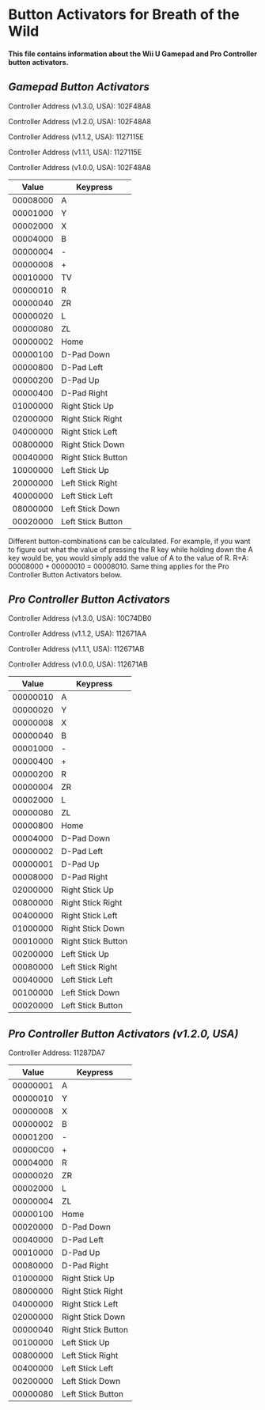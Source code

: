 # Button Activators for Breath of the Wild
#### This file contains information about the Wii U Gamepad and Pro Controller button activators.

## _Gamepad Button Activators_
Controller Address (v1.3.0, USA): 102F48A8

Controller Address (v1.2.0, USA): 102F48A8

Controller Address (v1.1.2, USA): 1127115E

Controller Address (v1.1.1, USA): 1127115E

Controller Address (v1.0.0, USA): 102F48A8

| Value  |    Keypress      |
|--------|------------------|
|00008000|        A         |
|00001000|        Y         |
|00002000|        X         |
|00004000|        B         |
|00000004|        -         |
|00000008|        +         |
|00010000|       TV         |
|00000010|        R         |
|00000040|       ZR         |
|00000020|        L         |
|00000080|       ZL         |
|00000002|      Home        |
|00000100|    D-Pad Down    |
|00000800|    D-Pad Left    |
|00000200|     D-Pad Up     |
|00000400|   D-Pad Right    |
|01000000| Right Stick Up   |
|02000000|Right Stick Right |
|04000000|Right Stick Left  |
|00800000|Right Stick Down  |
|00040000|Right Stick Button|
|10000000|  Left Stick Up   |
|20000000|Left Stick Right  |
|40000000| Left Stick Left  |
|08000000| Left Stick Down  |
|00020000|Left Stick Button |

Different button-combinations can be calculated. For example, if you want to figure out what the value of pressing the R key while
holding down the A key would be, you would simply add the value of A to the value of R. R+A: 00008000 + 00000010 = 00008010. Same
thing applies for the Pro Controller Button Activators below.

## _Pro Controller Button Activators_
Controller Address (v1.3.0, USA): 10C74DB0

Controller Address (v1.1.2, USA): 112671AA

Controller Address (v1.1.1, USA): 112671AB

Controller Address (v1.0.0, USA): 112671AB

| Value  |    Keypress      |
|--------|------------------|
|00000010|        A         |
|00000020|        Y         |
|00000008|        X         |
|00000040|        B         |
|00001000|        -         |
|00000400|        +         |
|00000200|        R         |
|00000004|       ZR         |
|00002000|        L         |
|00000080|       ZL         |
|00000800|      Home        |
|00004000|    D-Pad Down    |
|00000002|    D-Pad Left    |
|00000001|     D-Pad Up     |
|00008000|   D-Pad Right    |
|02000000| Right Stick Up   |
|00800000|Right Stick Right |
|00400000|Right Stick Left  |
|01000000|Right Stick Down  |
|00010000|Right Stick Button|
|00200000|  Left Stick Up   |
|00080000|Left Stick Right  |
|00040000| Left Stick Left  |
|00100000| Left Stick Down  |
|00020000|Left Stick Button |

## _Pro Controller Button Activators (v1.2.0, USA)_
Controller Address: 11287DA7

| Value  |    Keypress      |
|--------|------------------|
|00000001|        A         |
|00000010|        Y         |
|00000008|        X         |
|00000002|        B         |
|00001200|        -         |
|00000C00|        +         |
|00004000|        R         |
|00000020|       ZR         |
|00002000|        L         |
|00000004|       ZL         |
|00000100|      Home        |
|00020000|    D-Pad Down    |
|00040000|    D-Pad Left    |
|00010000|     D-Pad Up     |
|00080000|   D-Pad Right    |
|01000000| Right Stick Up   |
|08000000|Right Stick Right |
|04000000|Right Stick Left  |
|02000000|Right Stick Down  |
|00000040|Right Stick Button|
|00100000|  Left Stick Up   |
|00800000|Left Stick Right  |
|00400000| Left Stick Left  |
|00200000| Left Stick Down  |
|00000080|Left Stick Button |
